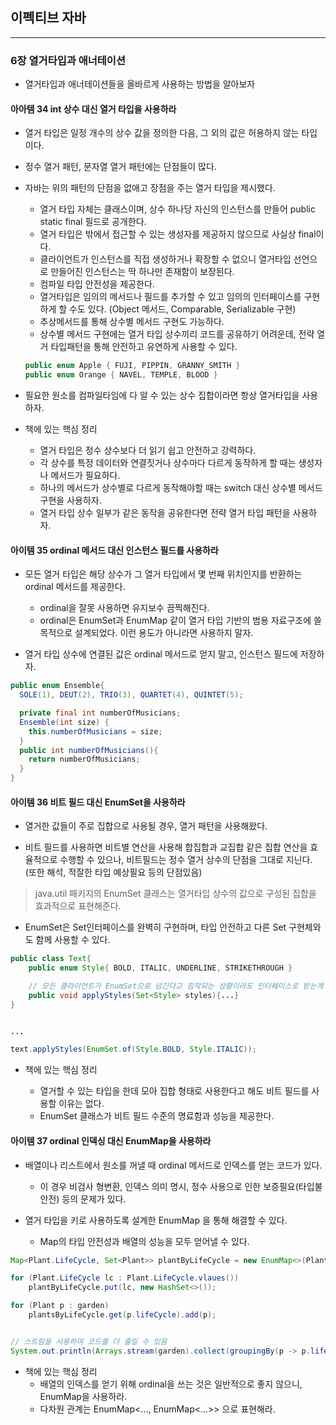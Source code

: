 이펙티브 자바
-------------

---

### 6장 열거타입과 애너테이션

-	열거타입과 애너테이션들을 올바르게 사용하는 방법을 알아보자

#### 아아템 34 int 상수 대신 열거 타입을 사용하라

-	열거 타입은 일정 개수의 상수 값을 정의한 다음, 그 외의 값은 허용하지 않는 타입이다.

-	정수 열거 패턴, 문자열 열거 패턴에는 단점들이 많다.

-	자바는 위의 패턴의 단점을 없애고 장점을 주는 열거 타입을 제시했다.

	-	열거 타입 자체는 클래스이며, 상수 하나당 자신의 인스턴스를 만들어 public static final 필드로 공개한다.
	-	열거 타입은 밖에서 접근할 수 있는 생성자를 제공하지 않으므로 사실상 final이다.
	-	클라이언트가 인스턴스를 직접 생성하거나 확장할 수 없으니 열거타입 선언으로 만들어진 인스턴스는 딱 하나만 존재함이 보장된다.
	-	컴파일 타입 안전성을 제공한다.
	-	열거타입은 임의의 메서드나 필드를 추가할 수 있고 임의의 인터페이스를 구현하게 할 수도 있다. (Object 메서드, Comparable, Serializable 구현)
	-	추상메서드를 통해 상수별 메서드 구현도 가능하다.
	-	상수별 메서드 구현에는 열거 타입 상수끼리 코드를 공유하기 어려운데, 전략 열거 타입패턴을 통해 안전하고 유연하게 사용할 수 있다.

	```java
	public enum Apple { FUJI, PIPPIN, GRANNY_SMITH }
	public enum Orange { NAVEL, TEMPLE, BLOOD }
	```

-	필요한 원소를 컴파일타임에 다 알 수 있는 상수 집합이라면 항상 열거타입을 사용하자.

-	책에 있는 핵심 정리

	-	열거 타입은 정수 상수보다 더 읽기 쉽고 안전하고 강력하다.
	-	각 상수를 특정 데이터와 연결짓거나 상수마다 다르게 동작하게 할 때는 생성자나 메서드가 필요하다.
	-	하나의 메서드가 상수별로 다르게 동작해야할 때는 switch 대신 상수별 메서드 구현을 사용하자.
	-	열거 타입 상수 일부가 같은 동작을 공유한다면 전략 열거 타입 패턴을 사용하자.

#### 아이템 35 ordinal 메서드 대신 인스턴스 필드를 사용하라

-	모든 열거 타입은 해당 상수가 그 열거 타입에서 몇 번째 위치인지를 반환하는 ordinal 메서드를 제공한다.

	-	ordinal을 잘못 사용하면 유지보수 끔찍해진다.
	-	ordinal은 EnumSet과 EnumMap 같이 열거 타입 기반의 범용 자료구조에 쓸 목적으로 설계되었다. 이런 용도가 아니라면 사용하지 말자.

-	열거 타입 상수에 연결된 값은 ordinal 메서드로 얻지 말고, 인스턴스 필드에 저장하자.

```java
public enum Ensemble{
  SOLE(1), DEUT(2), TRIO(3), QUARTET(4), QUINTET(5);

  private final int numberOfMusicians;
  Ensemble(int size) {
    this.numberOfMusicians = size;
  }
  public int numberOfMusicians(){
    return numberOfMusicians;
  }
}

```

#### 아이템 36 비트 필드 대신 EnumSet을 사용하라

-	열거한 값들이 주로 집합으로 사용될 경우, 열거 패턴을 사용해왔다.

-	비트 필드를 사용하면 비트별 연산을 사용해 합집합과 교집합 같은 집합 연산을 효율적으로 수행할 수 있으나, 비트필드는 정수 열거 상수의 단점을 그대로 지닌다. (또한 해석, 적잘한 타입 예상필요 등의 단점있음)

> java.util 패키지의 EnumSet 클래스는 열거타입 상수의 값으로 구성된 집합을 효과적으로 표현해준다.

-	EnumSet은 Set인터페이스를 완벽히 구현하며, 타입 안전하고 다른 Set 구현체와도 함께 사용할 수 있다.

```java
public class Text{
	public enum Style{ BOLD, ITALIC, UNDERLINE, STRIKETHROUGH }

	// 모든 클라이언트가 EnumSet으로 넘긴다고 짐작되는 상황이라도 인터페이스로 받는게 좋다. (Set<Style>)
	public void applyStyles(Set<Style> styles){...}
}


...

text.applyStyles(EnumSet.of(Style.BOLD, Style.ITALIC));
```

-	책에 있는 핵심 정리

	-	열거할 수 있는 타입을 한데 모아 집합 형태로 사용한다고 해도 비트 필드를 사용할 이유는 없다.
	-	EnumSet 클래스가 비트 필드 수준의 명료함과 성능을 제공한다.

#### 아이템 37 ordinal 인덱싱 대신 EnumMap을 사용하라

-	배열이나 리스트에서 원소를 꺼낼 때 ordinal 메서드로 인덱스를 얻는 코드가 있다.

	-	이 경우 비검사 형변환, 인덱스 의미 명시, 정수 사용으로 인한 보증필요(타입불안전) 등의 문제가 있다.

-	열거 타입을 키로 사용하도록 설계한 EnumMap 을 통해 해결할 수 있다.

	-	Map의 타입 안전성과 배열의 성능을 모두 얻어낼 수 있다.

```java
Map<Plant.LifeCycle, Set<Plant>> plantByLifeCycle = new EnumMap<>(Plant.LifeCycle.class);

for (Plant.LifeCycle lc : Plant.LifeCycle.vlaues())
	plantByLifeCycle.put(lc, new HashSet<>());

for (Plant p : garden)
	plantsByLifeCycle.get(p.lifeCycle).add(p);


// 스트림을 사용하여 코드를 더 줄일 수 있음
System.out.println(Arrays.stream(garden).collect(groupingBy(p -> p.lifeCycle, () -> new EnumMap<>(LifeCycle.class), toSet()));
```

-	책에 있는 핵심 정리
	-	배열의 인덱스를 얻기 위해 ordinal을 쓰는 것은 일반적으로 좋지 않으니, EnumMap을 사용하라.
	-	다차원 관계는 EnumMap<..., EnumMap<...>> 으로 표현해라.
